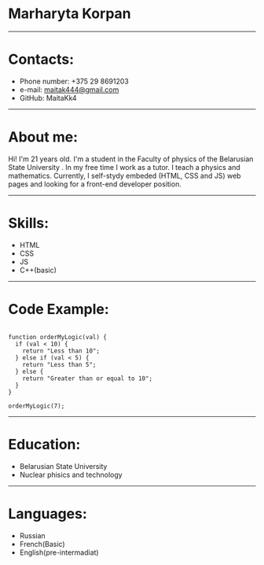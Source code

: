 
# Marharyta Korpan

*******

# Contacts:
* Phone number: +375 29 8691203
* e-mail: maitak444@gmail.com
* GitHub: MaitaKk4

*******
# About me:

Hi! I'm 21 years old. I'm a student in the Faculty of physics of the Belarusian State University . In my free time I work as a tutor. I teach a physics and mathematics. Currently, I self-stydy embeded (HTML, CSS and JS) web pages and looking for a front-end developer position.     

********

# Skills:
* HTML
* CSS
* JS
* C++(basic)

*******

# Code Example:

```

function orderMyLogic(val) {
  if (val < 10) {
    return "Less than 10";
  } else if (val < 5) {
    return "Less than 5";
  } else {
    return "Greater than or equal to 10";
  }
}

orderMyLogic(7);

```
********

# Education:
* Belarusian State University
* Nuclear phisics and technology

********

# Languages:
* Russian
* French(Basic)
* English(pre-intermadiat)
